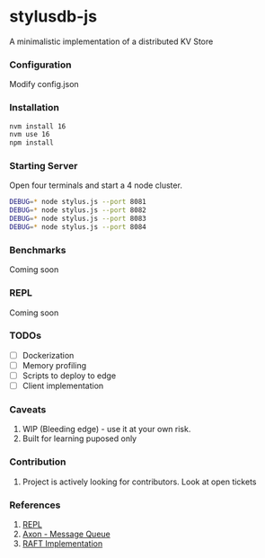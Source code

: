 # stylusdb-js

A minimalistic implementation of a distributed KV Store

### Configuration
Modify config.json

### Installation
```sh
nvm install 16
nvm use 16
npm install
```

### Starting Server
Open four terminals and start a 4 node cluster.

```sh
DEBUG=* node stylus.js --port 8081
DEBUG=* node stylus.js --port 8082
DEBUG=* node stylus.js --port 8083
DEBUG=* node stylus.js --port 8084
```

### Benchmarks
Coming soon

### REPL
Coming soon

### TODOs
- [ ] Dockerization
- [ ] Memory profiling
- [ ] Scripts to deploy to edge
- [ ] Client implementation

### Caveats
1. WIP (Bleeding edge) - use it at your own risk.
2. Built for learning puposed only

### Contribution
1. Project is actively looking for contributors. Look at open tickets


### References
1. [REPL](https://gist.github.com/goliatone/e8f38b75aa05b2d189f68a92c61af110)
2. [Axon - Message Queue](https://github.com/tj/axon)
3. [RAFT Implementation](https://github.com/unshiftio/liferaft)